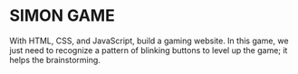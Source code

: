 # SIMON GAME
With HTML, CSS, and JavaScript, build a gaming website. In this game, we just need to recognize a pattern of blinking buttons to level up the game; it helps the brainstorming. 
